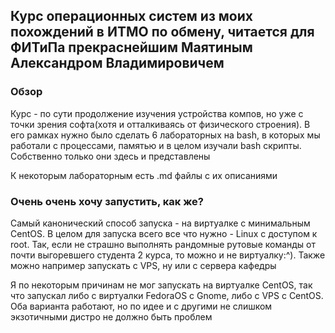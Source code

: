 ## Курс операционных систем из моих похождений в ИТМО по обмену, читается для ФИТиПа прекраснейшим Маятиным Александром Владимировичем

### Обзор

Курс - по сути продолжение изучения устройства компов, но уже с точки зрения софта(хотя и отталкиваясь от физического строения). В его рамках нужно было сделать 6 лабораторных на bash,
в которых мы работали с процессами, памятью и в целом изучали bash скрипты. Собственно только они здесь и представлены

К некоторым лабораторным есть .md файлы с их описаниями


### Очень очень хочу запустить, как же?

Самый канонический способ запуска - на виртуалке с минимальным CentOS. В целом для запуска всего все что нужно - Linux с доступом к root. Так, если не 
страшно выполнять рандомные рутовые команды от почти выгоревшего студента 2 курса, то можно и не виртуалку:^). Также можно например запускать с VPS, ну или с сервера кафедры

Я по некоторым причинам не мог запускать на виртуалке CentOS, так что запускал либо с виртуалки FedoraOS с Gnome, либо с VPS с CentOS. Оба варианта работают, но по идее и с другими 
не слишком экзотичными дистро не должно быть проблем
